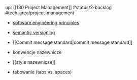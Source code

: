 up: [[130 Project Management]]
#status/2-backlog  
#tech-area/project-management

- [software engineering principles](https://www.d.umn.edu/~gshute/softeng/principles.html)
- [semantic versioning](https://semver.org/)
- [[Commit message standard|commit message standard]]


- konwencje nazewnicze
- [[style nazewnicze]]
- tabowanie (tabs vs. spaces)

